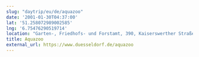 ```yaml
---
slug: "daytrip/eu/de/aquazoo"
date: '2001-01-30T04:37:00'
lat: '51.258072989002585'
lng: '6.75476290519714'
location: "Garten-, Friedhofs- und Forstamt, 390, Kaiserswerther Straße, Stockum, Stadtbezirk 5, Düsseldorf, Nordrhein-Westfalen, 40474, Deutschland"
title: Aquazoo
external_url: https://www.duesseldorf.de/aquazoo
---
```



